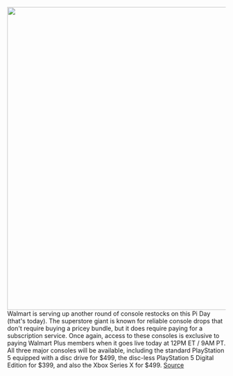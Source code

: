 <img src='https://cdn.vox-cdn.com/thumbor/08y0GucNJYMDn7E4AJvRHfA6bwo=/0x0:2040x1360/1200x800/filters:focal(857x517:1183x843)/cdn.vox-cdn.com/uploads/chorus_image/image/70619847/vpavic_4261_20201023_0084.0.jpg' width='700px' /><br/>
Walmart is serving up another round of console restocks on this Pi Day (that's today). The superstore giant is known for reliable console drops that don't require buying a pricey bundle, but it does require paying for a subscription service. Once again, access to these consoles is exclusive to paying Walmart Plus members when it goes live today at 12PM ET / 9AM PT. All three major consoles will be available, including the standard PlayStation 5 equipped with a disc drive for $499, the disc-less PlayStation 5 Digital Edition for $399, and also the Xbox Series X for $499.
<a href='https://www.theverge.com/2022/3/14/22976676/sony-playstation-5-ps5-microsoft-xbox-series-x-walmart-plus-console-restock-availability-check'> Source <a/>